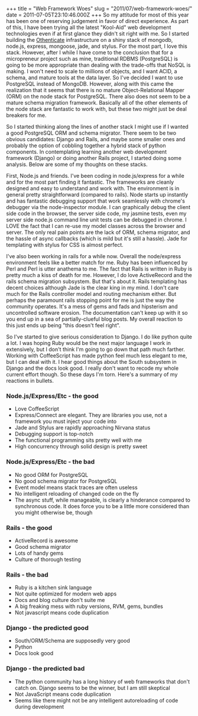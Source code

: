 +++
title = "Web Framework Woes"
slug = "2011/07/web-framework-woes/"
date = 2011-07-05T23:10:46.000Z
+++
So my attitude for most of this year has been one of reserving judgement in favor of direct experience. As part of this, I have been trying all the latest "Kool-Aid" web development technologies even if at first glance they didn't sit right with me. So I started building the [Othenticate](http://othenticate.com) infrastructure on a shiny stack of mongodb, node.js, express, mongoose, jade, and stylus. For the most part, I love this stack. However, after I while I have come to the conclusion that for a micropreneur project such as mine, traditional RDBMS (PostgreSQL) is going to be more appropriate than dealing with the trade-offs that NoSQL is making. I won't need to scale to millions of objects, and I want ACID, a schema, and mature tools at the data layer. So I've decided I want to use PostgreSQL instead of MongoDB. However, along with this came the realization that it seems that there is no mature Object-Relational Mapper (ORM) on the node stack for PostgreSQL. There also does not seem to be a mature schema migration framework. Basically all of the other elements of the node stack are fantastic to work with, but these two might just be deal breakers for me.

So I started thinking along the lines of another stack I might use if I wanted a good PostgreSQL ORM and schema migrator. There seem to be two obvious candidates: Django and Rails, and maybe some smaller ones and probably the option of cobbling together a hybrid stack of python components. In contemplating learning another web development framework (Django) or doing another Rails project, I started doing some analysis. Below are some of my thoughts on these stacks.

First, Node.js and friends. I've been coding in node.js/express for a while and for the most part finding it fantastic. The frameworks are cleanly designed and easy to understand and work with. The environment is in general pretty straightforward (compared to rails). Node starts up instantly and has fantastic debugging support that work seamlessly with chrome's debugger via the node-inspector module. I can graphically debug the client side code in the browser, the server side code, my jasmine tests, even my server side node.js command line unit tests can be debugged in chrome. I LOVE the fact that I can re-use my model classes across the browser and server. The only real pain points are the lack of ORM, schema migrator, and the hassle of async callbacks (which is mild but it's still a hassle). Jade for templating with stylus for CSS is almost perfect.

I've also been working in rails for a while now. Overall the node/express environment feels like a better match for me. Ruby has been influenced by Perl and Perl is utter anathema to me. The fact that Rails is written in Ruby is pretty much a kiss of death for me. However, I do love ActiveRecord and the rails schema migration subsystem. But that's about it. Rails templating has decent choices although Jade is the clear king in my mind. I don't care much for the Rails controller model and routing mechanism either. But perhaps the paramount rails stopping point for me is just the way the community operates. It's a mess of gems and fads and hipsterism and uncontrolled software erosion. The documentation can't keep up with it so you end up in a sea of partially-clueful blog posts. My overall reaction to this just ends up being "this doesn't feel right".

So I've started to give serious consideration to Django. I do like python quite a lot. I was hoping Ruby would be the next major language I work in extensively, but I don't think I'm going to go down that path much farther. Working with CoffeeScript has made python feel much less elegant to me, but I can deal with it. I hear good things about the South subsystem in Django and the docs look good. I really don't want to recode my whole current effort though. So these days I'm torn. Here's a summary of my reactions in bullets.

### Node.js/Express/Etc - the good

*   Love CoffeeScript
*   Express/Connect are elegant. They are libraries you use, not a framework you must inject your code into
*   Jade and Stylus are rapidly approaching Nirvana status
*   Debugging support is top-notch
*   The functional programming sits pretty well with me
*   High concurrency through solid design is pretty sweet

### Node.js/Express/Etc - the bad

*   No good ORM for PostgreSQL
*   No good schema migrator for PostgreSQL
*   Event model means stack traces are often useless
*   No intelligent reloading of changed code on the fly
*   The async stuff, while manageable, is clearly a hinderance compared to synchronous code. It does force you to be a little more considered than you might otherwise be, though

### Rails - the good

*   ActiveRecord is awesome
*   Good schema migrator
*   Lots of handy gems
*   Culture of thorough testing

### Rails - the bad

*   Ruby is a kitchen sink language
*   Not quite optimized for modern web apps
*   Docs and blog culture don't suite me
*   A big freaking mess with ruby versions, RVM, gems, bundles
*   Not javascript means code duplication

### Django - the predicted good

*   South/ORM/Schema are supposedly very good
*   Python
*   Docs look good

### Django - the predicted bad

*   The python community has a long history of web frameworks that don't catch on. Django seems to be the winner, but I am still skeptical
*   Not JavaScript means code duplication
*   Seems like there might not be any intelligent autoreloading of code during development